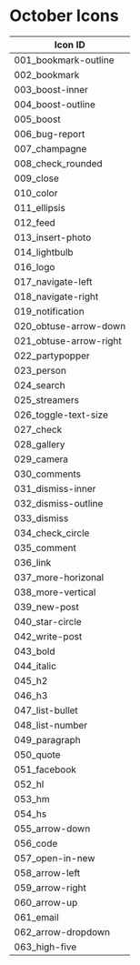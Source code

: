 # October Icons

| Icon ID       |
| ------------- |
|001_bookmark-outline|
|002_bookmark|
|003_boost-inner|
|004_boost-outline|
|005_boost|
|006_bug-report|
|007_champagne|
|008_check_rounded|
|009_close|
|010_color|
|011_ellipsis|
|012_feed|
|013_insert-photo|
|014_lightbulb|
|016_logo|
|017_navigate-left|
|018_navigate-right|
|019_notification|
|020_obtuse-arrow-down|
|021_obtuse-arrow-right|
|022_partypopper|
|023_person|
|024_search|
|025_streamers|
|026_toggle-text-size|
|027_check|
|028_gallery|
|029_camera|
|030_comments|
|031_dismiss-inner|
|032_dismiss-outline|
|033_dismiss|
|034_check_circle|
|035_comment|
|036_link|
|037_more-horizonal|
|038_more-vertical|
|039_new-post|
|040_star-circle|
|042_write-post|
|043_bold|
|044_italic|
|045_h2|
|046_h3|
|047_list-bullet|
|048_list-number|
|049_paragraph|
|050_quote|
|051_facebook|
|052_hl|
|053_hm|
|054_hs|
|055_arrow-down|
|056_code|
|057_open-in-new|
|058_arrow-left|
|059_arrow-right|
|060_arrow-up|
|061_email|
|062_arrow-dropdown|
|063_high-five|

